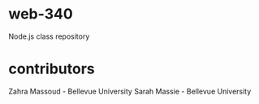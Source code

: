 # web-340
Node.js class repository
# contributors
Zahra Massoud - Bellevue University
Sarah Massie - Bellevue University
